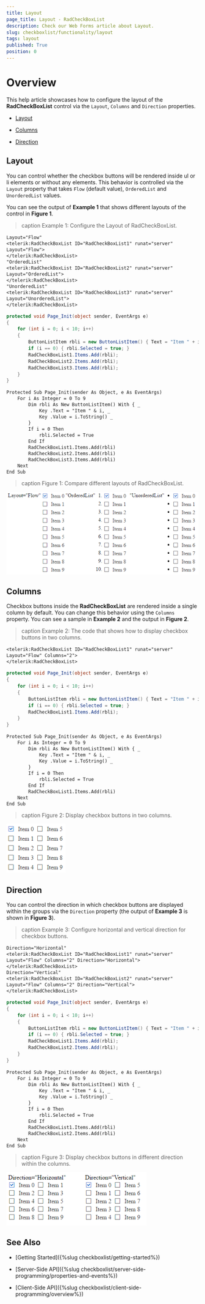 ```yaml
---
title: Layout
page_title: Layout - RadCheckBoxList
description: Check our Web Forms article about Layout.
slug: checkboxlist/functionality/layout
tags: layout
published: True
position: 0
---
```


# Overview

This help article showcases how to configure the layout of the **RadCheckBoxList** control via the `Layout`, `Columns` and `Direction` properties.

* [Layout](#layout)

* [Columns](#columns)

* [Direction](#direction)

## Layout

You can control whether the checkbox buttons will be rendered inside ul or li elements or without any elements. This behavior is controlled via the `Layout` property that takes `Flow` (default value), `OrderedList` and `UnorderedList` values.

You can see the output of **Example 1** that shows different layouts of the control in **Figure 1**.

>caption Example 1: Configure the Layout of RadCheckBoxList. 

````ASP.NET
Layout="Flow"
<telerik:RadCheckBoxList ID="RadCheckBoxList1" runat="server" Layout="Flow">
</telerik:RadCheckBoxList>
"OrderedList"
<telerik:RadCheckBoxList ID="RadCheckBoxList2" runat="server" Layout="OrderedList">
</telerik:RadCheckBoxList>
"UnorderedList"
<telerik:RadCheckBoxList ID="RadCheckBoxList3" runat="server" Layout="UnorderedList">
</telerik:RadCheckBoxList>
````
````C#
protected void Page_Init(object sender, EventArgs e)
{
	for (int i = 0; i < 10; i++)
	{
		ButtonListItem rbli = new ButtonListItem() { Text = "Item " + i, Value = i.ToString() };
		if (i == 0) { rbli.Selected = true; }
		RadCheckBoxList1.Items.Add(rbli);
		RadCheckBoxList2.Items.Add(rbli);
		RadCheckBoxList3.Items.Add(rbli);
	}
}
````
````VB
Protected Sub Page_Init(sender As Object, e As EventArgs)
	For i As Integer = 0 To 9
		Dim rbli As New ButtonListItem() With { _
			Key .Text = "Item " & i, _
			Key .Value = i.ToString() _
		}
		If i = 0 Then
			rbli.Selected = True
		End If
		RadCheckBoxList1.Items.Add(rbli)
		RadCheckBoxList2.Items.Add(rbli)
		RadCheckBoxList3.Items.Add(rbli)
	Next
End Sub
````

>caption Figure 1: Compare different layouts of RadCheckBoxList.

![checkboxlist-layout](images/checkboxlist-layout.png) 

## Columns

Checkbox buttons inside the **RadCheckBoxList** are rendered inside a single column by default. You can change this behavior using the `Columns` property. You can see a sample in **Example 2** and the output in **Figure 2**.

>caption Example 2: The code that shows how to display checkbox buttons in two columns. 

````ASP.NET
<telerik:RadCheckBoxList ID="RadCheckBoxList1" runat="server" Layout="Flow" Columns="2">
</telerik:RadCheckBoxList>
````
````C#
protected void Page_Init(object sender, EventArgs e)
{
	for (int i = 0; i < 10; i++)
	{
		ButtonListItem rbli = new ButtonListItem() { Text = "Item " + i, Value = i.ToString() };
		if (i == 0) { rbli.Selected = true; }
		RadCheckBoxList1.Items.Add(rbli);
	}
}
````
````VB
Protected Sub Page_Init(sender As Object, e As EventArgs)
	For i As Integer = 0 To 9
		Dim rbli As New ButtonListItem() With { _
			Key .Text = "Item " & i, _
			Key .Value = i.ToString() _
		}
		If i = 0 Then
			rbli.Selected = True
		End If
		RadCheckBoxList1.Items.Add(rbli)
	Next
End Sub
````

>caption Figure 2: Display checkbox buttons in two columns.

![checkboxlist-layout-columns](images/checkboxlist-layout-columns.png) 

## Direction

You can control the direction in which checkbox buttons are displayed within the groups via the `Direction` property (the output of **Example 3** is shown in **Figure 3**).

>caption Example 3: Configure horizontal and vertical direction for checkbox buttons. 

````ASP.NET
Direction="Horizontal"
<telerik:RadCheckBoxList ID="RadCheckBoxList1" runat="server" Layout="Flow" Columns="2" Direction="Horizontal">
</telerik:RadCheckBoxList>
Direction="Vertical"
<telerik:RadCheckBoxList ID="RadCheckBoxList2" runat="server" Layout="Flow" Columns="2" Direction="Vertical">
</telerik:RadCheckBoxList>
```` 
````C#
protected void Page_Init(object sender, EventArgs e)
{
	for (int i = 0; i < 10; i++)
	{
		ButtonListItem rbli = new ButtonListItem() { Text = "Item " + i, Value = i.ToString() };
		if (i == 0) { rbli.Selected = true; }
		RadCheckBoxList1.Items.Add(rbli);
		RadCheckBoxList2.Items.Add(rbli);
	}
}
````
````VB
Protected Sub Page_Init(sender As Object, e As EventArgs)
	For i As Integer = 0 To 9
		Dim rbli As New ButtonListItem() With { _
			Key .Text = "Item " & i, _
			Key .Value = i.ToString() _
		}
		If i = 0 Then
			rbli.Selected = True
		End If
		RadCheckBoxList1.Items.Add(rbli)
		RadCheckBoxList2.Items.Add(rbli)
	Next
End Sub
````

>caption Figure 3: Display checkbox buttons in different direction within the columns.

![checkboxlist-layout-direction](images/checkboxlist-layout-direction.png) 

## See Also
 
 * [Getting Started]({%slug checkboxlist/getting-started%})

 * [Server-Side API]({%slug checkboxlist/server-side-programming/properties-and-events%})
 
 * [Client-Side API]({%slug checkboxlist/client-side-programming/overview%})
